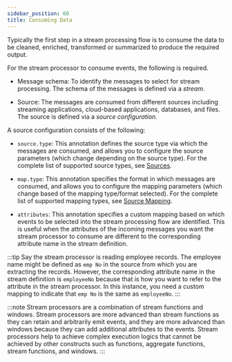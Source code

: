```yaml
---
sidebar_position: 60
title: Consuming Data
---
```


Typically the first step  in a stream processing flow is to consume the data to be cleaned, enriched, transformed or summarized to produce the required output.

For the stream processor to consume events, the following is required.

- Message schema: To identify the messages to select for stream processing. The schema of the messages is defined via a _stream_.

- Source: The messages are consumed from different sources including streaming applications, cloud-based applications, databases, and files. The source is defined via a _source configuration_.

A source configuration consists of the following:
  
- `source.type`: This annotation defines the source type via which the messages are consumed, and allows you to configure the source parameters (which change depending on the source type). For the complete list of supported source types, see [Sources](../source/index.md).

- `map.type`: This annotation specifies the format in which messages are consumed, and allows you to configure the mapping parameters (which change based of the mapping type/format selected). For the complete list of supported mapping types, see [Source Mapping](../source/source-mapping/index.md).

- `attributes`: This annotation specifies a custom mapping based on which events to be selected into the stream processing flow are identified. This is useful when the attributes of the incoming messages you want the stream processor to consume are different to the corresponding attribute name in the stream definition.

:::tip
Say the stream processor is reading employee records. The employee name might be defined as `emp No` in the source from which you are extracting the records. However, the corresponding attribute name in the stream definition is `employeeNo` because that is how you want to refer to the attribute in the stream processor. In this instance, you need a custom mapping to indicate that `emp No` is the same as `employeeNo`.
:::

:::note
Stream processors are a combination of stream functions and windows. Stream processors are more advanced than stream functions as they can retain and arbitrarily emit events, and they are more advanced than windows because they can add additional attributes to the events. Stream processors help to achieve complex execution logics that cannot be achieved by other constructs such as functions, aggregate functions, stream functions, and windows.
:::